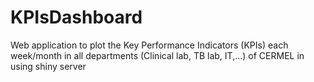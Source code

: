 # KPIsDashboard
Web application to plot the Key Performance Indicators (KPIs) each week/month in all departments (Clinical lab, TB lab, IT,...) of CERMEL in using shiny server
